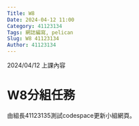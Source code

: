 ```yaml
---
Title: W8
Date: 2024-04-12 11:00
Category: 41123134
Tags: 網誌編寫, pelican
Slug: W8 41123134
Author: 41123134
---
```


2024/04/12 上課內容

<!-- PELICAN_END_SUMMARY -->

# W8分組任務
由組長41123135測試codespace更新小組網頁。